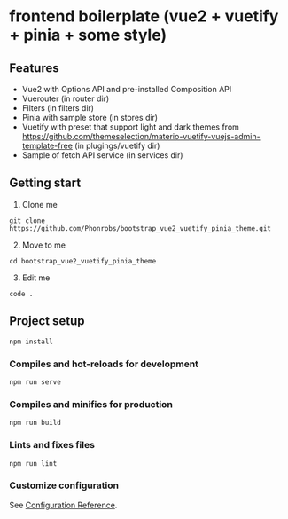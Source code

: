 # frontend boilerplate (vue2 + vuetify + pinia + some style)

## Features
- Vue2 with Options API and pre-installed Composition API
- Vuerouter (in router dir)
- Filters (in filters dir)
- Pinia with sample store (in stores dir)
- Vuetify with preset that support light and dark themes from https://github.com/themeselection/materio-vuetify-vuejs-admin-template-free (in plugings/vuetify dir)
- Sample of fetch API service (in services dir)

## Getting start

1. Clone me
```
git clone https://github.com/Phonrobs/bootstrap_vue2_vuetify_pinia_theme.git
```

2. Move to me
```
cd bootstrap_vue2_vuetify_pinia_theme
```

3. Edit me
```
code .
```

## Project setup
```
npm install
```

### Compiles and hot-reloads for development
```
npm run serve
```

### Compiles and minifies for production
```
npm run build
```

### Lints and fixes files
```
npm run lint
```

### Customize configuration
See [Configuration Reference](https://cli.vuejs.org/config/).
